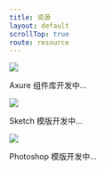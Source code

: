 ```yaml
---
title: 资源
layout: default
scrollTop: true
route: resource
---
```


<div class="content-wrap c-row resources">
  <div class="c-col c-flex">
    <div class="resource">
      <img src="https://p1.ssl.qhimg.com/t01ea241edf73d75479.png">
      <p>Axure 组件库开发中...</p>
    </div>
  </div>
  <div class="c-col c-flex">
    <div class="resource">
      <img src="https://p5.ssl.qhimg.com/t0160e4286b86273b2b.png">
      <p>Sketch 模版开发中...</p>
    </div>
  </div>
  <div class="c-col c-flex">
    <div class="resource">
      <img src="https://p4.ssl.qhimg.com/t01eecce3580b88959f.png">
      <p>Photoshop 模版开发中...</p>
    </div>
  </div>
</div>

